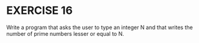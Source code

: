 # EXERCISE 16

Write a program that asks the user to type an integer N and that writes the number of prime numbers lesser or equal to N.